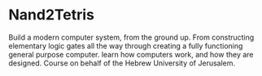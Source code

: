 # Nand2Tetris
Build a modern computer system, from the ground up.  From constructing elementary logic gates all the way through creating a fully functioning general purpose computer. learn how computers work, and how they are designed.  Course on behalf of the Hebrew University of Jerusalem.
